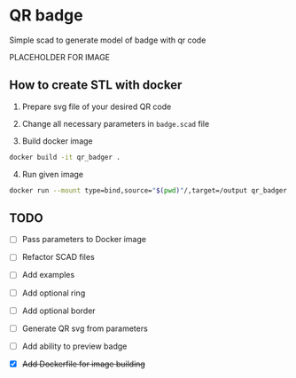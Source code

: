 # QR badge

Simple scad to generate model of badge with qr code

PLACEHOLDER FOR IMAGE

## How to create STL with docker

1. Prepare svg file of your desired QR code

2. Change all necessary parameters in ```badge.scad``` file

3. Build docker image

```bash
docker build -it qr_badger .
```

4. Run given image

```bash
docker run --mount type=bind,source="$(pwd)"/,target=/output qr_badger
```

## TODO

- [ ] Pass parameters to Docker image

- [ ] Refactor SCAD files

- [ ] Add examples

- [ ] Add optional ring

- [ ] Add optional border

- [ ] Generate QR svg from parameters

- [ ] Add ability to preview badge

- [x] ~~Add Dockerfile for image building~~
